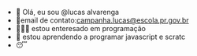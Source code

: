 - 👋 Olá, eu sou @lucas alvarenga 
- 🥋email de contato:campanha.lucas@escola.pr.gov.br
- 🙅🏽‍♂️ estou enteresado em programação
- 😤 estou aprendendo a programar javascript e scratc
- 😴

<!---
Alvarengacam/Alvarengacam is a ✨ special ✨ repository because its `README.md` (this file) appears on your GitHub profile.
You can click the Preview link to take a look at your changes.
--->
